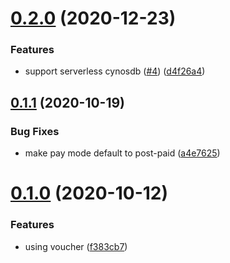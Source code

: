 # [0.2.0](https://github.com/serverless-components/tencent-cynosdb/compare/v0.1.1...v0.2.0) (2020-12-23)


### Features

* support serverless cynosdb ([#4](https://github.com/serverless-components/tencent-cynosdb/issues/4)) ([d4f26a4](https://github.com/serverless-components/tencent-cynosdb/commit/d4f26a4f0354786d4d84b32bb85f528d040bcdb6))

## [0.1.1](https://github.com/serverless-components/tencent-cynosdb/compare/v0.1.0...v0.1.1) (2020-10-19)


### Bug Fixes

* make pay mode default to post-paid ([a4e7625](https://github.com/serverless-components/tencent-cynosdb/commit/a4e7625ec3614a509e6a1dc0c567afef6d8fe063))

# [0.1.0](https://github.com/serverless-components/tencent-cynosdb/compare/v0.0.1...v0.1.0) (2020-10-12)


### Features

* using voucher ([f383cb7](https://github.com/serverless-components/tencent-cynosdb/commit/f383cb7bf53031ddf75604a8d2bdd249c2987f33))
